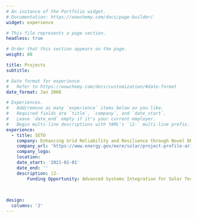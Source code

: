 ```yaml
---
# An instance of the Portfolio widget.
# Documentation: https://wowchemy.com/docs/page-builder/
widget: experience

# This file represents a page section.
headless: true

# Order that this section appears on the page.
weight: 80

title: Projects
subtitle:

# Date format for experience
#   Refer to https://wowchemy.com/docs/customization/#date-format
date_format: Jan 2006

# Experiences.
#   Add/remove as many `experience` items below as you like.
#   Required fields are `title`, `company`, and `date_start`.
#   Leave `date_end` empty if it's your current employer.
#   Begin multi-line descriptions with YAML's `|2-` multi-line prefix.
experience:
  - title: SETO
    company: Enhancing Grid Reliability and Resilience through Novel DER Control, Total Situational Awareness, and Integrated Distribution-Transmission Representation
    company_url: 'https://www.energy.gov/eere/solar/project-profile-arizona-state-university-assist'
    company_logo:
    location:
    date_start: '2021-01-01'
    date_end: ''
    description: |2-
        Funding Opportunity: Advanced Systems Integration for Solar Technologies: Situational Awareness and Resilient Solutions for Critical Infrastructure
        
        

design:
  columns: '2'
---
```

